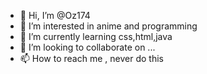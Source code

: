 - 👋 Hi, I’m @Oz174
- 👀 I’m interested in anime and programming 
- 🌱 I’m currently learning css,html,java
- 💞️ I’m looking to collaborate on ...
- 📫 How to reach me , never do this

<!---
Oz174/Oz174 is a ✨ special ✨ repository because its `README.md` (this file) appears on your GitHub profile.
You can click the Preview link to take a look at your changes.
--->
